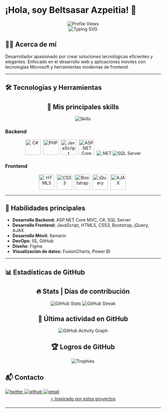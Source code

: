 # ¡Hola, soy Beltsasar Azpeitia! 👋 
<div align="center">
  <img src="https://komarev.com/ghpvc/?username=BeltsasarAzpeitia&color=9D4EDD&style=flat-square" alt="Profile Views" />
</div>

<div align="center">
  <img src="https://readme-typing-svg.herokuapp.com?font=Fira+Code&size=22&duration=3000&pause=1000&color=9D4EDD&center=true&vCenter=true&random=false&width=435&lines=Desarrollador+Full+Stack;Especialista+en+.NET+%26+SQL+Server;Creador+de+soluciones+web" alt="Typing SVG" />
</div>

## 👨‍💻 Acerca de mí
Desarrollador apasionado por crear soluciones tecnológicas eficientes y elegantes. Enfocado en el desarrollo web y aplicaciones móviles con tecnologías Microsoft y herramientas modernas de frontend.

---

## 🛠️ Tecnologías y Herramientas

<h2 align="center">🎯 Mis principales skills</h2>
<div align="center">
  <img src="https://skillicons.dev/icons?i=csharp,dotnet,php,js,html,css,bootstrap,git,github,azure,sqlserver" alt="Skills" />
</div>

### Backend
<div align="center">
  <img src="https://cdn.jsdelivr.net/gh/devicons/devicon/icons/csharp/csharp-original.svg" title="C#" alt="C#" width="50" height="50"/>&nbsp;
  <img src="https://cdn.jsdelivr.net/gh/devicons/devicon/icons/php/php-original.svg" title="PHP" alt="PHP" width="50" height="50"/>&nbsp;
  <img src="https://cdn.jsdelivr.net/gh/devicons/devicon/icons/javascript/javascript-original.svg" title="JavaScript" alt="JavaScript" width="50" height="50"/>&nbsp;
  <img src="https://cdn.jsdelivr.net/gh/devicons/devicon/icons/dotnetcore/dotnetcore-original.svg" title="ASP.NET Core" alt="ASP.NET Core" width="50" height="50"/>&nbsp;
  <img src="https://img.shields.io/badge/.NET-5C2D91?style=for-the-badge&logo=dotnet&logoColor=white" title=".NET" alt=".NET" />
  <img src="https://img.shields.io/badge/SQL%20Server-CC2927?style=for-the-badge&logo=microsoftsqlserver&logoColor=white" title="SQL Server" alt="SQL Server" />
</div>

### Frontend
<div align="center">
  <img src="https://cdn.jsdelivr.net/gh/devicons/devicon/icons/html5/html5-original.svg" title="HTML5" alt="HTML5" width="50" height="50"/>&nbsp;
  <img src="https://cdn.jsdelivr.net/gh/devicons/devicon/icons/css3/css3-original.svg" title="CSS3" alt="CSS3" width="50" height="50"/>&nbsp;
  <img src="https://cdn.jsdelivr.net/gh/devicons/devicon/icons/bootstrap/bootstrap-original.svg" title="Bootstrap" alt="Bootstrap" width="50" height="50"/>&nbsp;
  <img src="https://cdn.jsdelivr.net/gh/devicons/devicon/icons/jquery/jquery-original.svg" title="jQuery" alt="jQuery" width="50" height="50"/>&nbsp;
  <img src="https://cdn.jsdelivr.net/gh/devicons/devicon/icons/javascript/javascript-original.svg" title="AJAX" alt="AJAX" width="50" height="50"/>&nbsp;
</div>

---

## 🚀 Habilidades principales

- **Desarrollo Backend:** ASP.NET Core MVC, C#, SQL Server
- **Desarrollo Frontend:** JavaScript, HTML5, CSS3, Bootstrap, jQuery, AJAX
- **Desarrollo Móvil:** Xamarin
- **DevOps:** IIS, GitHub
- **Diseño:** Figma
- **Visualización de datos:** FusionCharts, Power BI

---

## 📊 Estadísticas de GitHub
<h2 align="center">🔥 Stats | Días de contribución</h2>

<div align="center">
  <img src="https://github-readme-stats.vercel.app/api?username=BeltsasarAzpeitia&show_icons=true&theme=midnight-purple" alt="GitHub Stats" />
  <img src="http://github-readme-streak-stats.herokuapp.com?user=BeltsasarAzpeitia&theme=midnight-purple&date_format=M%20j%5B%2C%20Y%5D" alt="GitHub Streak" />
</div>

<h2 align="center">🚀 Última actividad en GitHub</h2>
<div align="center">
  <img src="https://github-readme-activity-graph.vercel.app/graph?username=BeltsasarAzpeitia&theme=react-dark" alt="GitHub Activity Graph" />
</div>

<h2 align="center">🏆 Logros de GitHub</h2>
<div align="center">
  <img src="https://github-profile-trophy.vercel.app/?username=BeltsasarAzpeitia&theme=algolia&margin-w=10&margin-h=10" alt="Trophies" />
</div>

## 📬 Contacto

<a href="https://www.linkedin.com/in/beltsasar-azpeitia-649a66236" target="_blank">
<img src=https://img.shields.io/badge/linkedin-%230077B5.svg?style=for-the-badge&logo=linkedin&logoColor=white alt=twitter style="margin-bottom: 5px;" />

<a href="https://github.com/BeltsasarAzpeitia" target="_blank">
<img src=https://img.shields.io/badge/github-%2300acee.svg?color=181717&style=for-the-badge&logo=github&logoColor=white alt=github style="margin-bottom: 5px;" />

<a href="mailto:belsagallardo@hotmail.com" target="_blank">
<img src=https://img.shields.io/badge/gmail-%2300acee.svg?color=EA4335&style=for-the-badge&logo=gmail&logoColor=white alt=gmail style="margin-bottom: 5px;" />

<div align="center">
⭐️ Inspirado por estos proyectos
</div>

---
